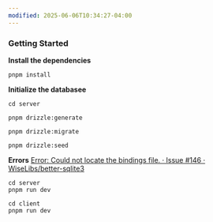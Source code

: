 ```yaml
---
modified: 2025-06-06T10:34:27-04:00
---
```


### Getting Started

**Install the dependencies**
```
pnpm install
```

**Initialize the databasee**
```
cd server
```

```
pnpm drizzle:generate
```

```
pnpm drizzle:migrate
```

```
pnpm drizzle:seed
```

**Errors**
[Error: Could not locate the bindings file. · Issue #146 · WiseLibs/better-sqlite3](https://github.com/WiseLibs/better-sqlite3/issues/146)

```
cd server
pnpm run dev
```

```
cd client
pnpm run dev
```